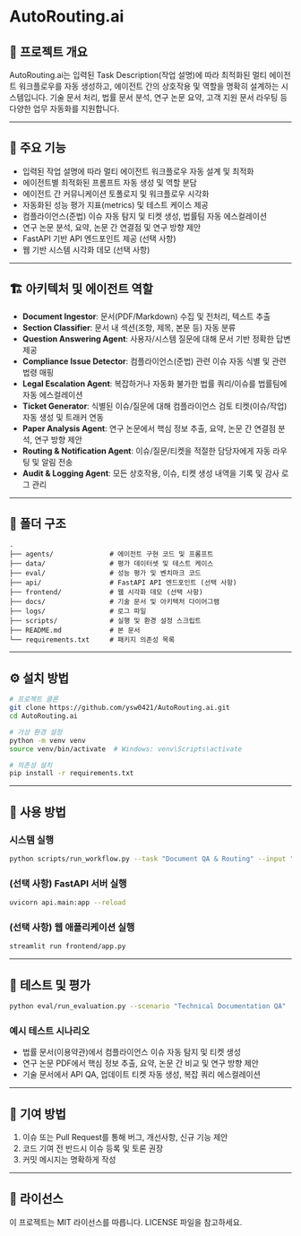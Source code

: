 # AutoRouting.ai

## 🚀 프로젝트 개요

AutoRouting.ai는 입력된 Task Description(작업 설명)에 따라 최적화된 멀티 에이전트 워크플로우를 자동 생성하고, 에이전트 간의 상호작용 및 역할을 명확히 설계하는 시스템입니다. 기술 문서 처리, 법률 문서 분석, 연구 논문 요약, 고객 지원 문서 라우팅 등 다양한 업무 자동화를 지원합니다.

---

## 📌 주요 기능

- 입력된 작업 설명에 따라 멀티 에이전트 워크플로우 자동 설계 및 최적화
- 에이전트별 최적화된 프롬프트 자동 생성 및 역할 분담
- 에이전트 간 커뮤니케이션 토폴로지 및 워크플로우 시각화
- 자동화된 성능 평가 지표(metrics) 및 테스트 케이스 제공
- 컴플라이언스(준법) 이슈 자동 탐지 및 티켓 생성, 법률팀 자동 에스컬레이션
- 연구 논문 분석, 요약, 논문 간 연결점 및 연구 방향 제안
- FastAPI 기반 API 엔드포인트 제공 (선택 사항)
- 웹 기반 시스템 시각화 데모 (선택 사항)

---

## 🏗️ 아키텍처 및 에이전트 역할

- **Document Ingestor**: 문서(PDF/Markdown) 수집 및 전처리, 텍스트 추출
- **Section Classifier**: 문서 내 섹션(조항, 제목, 본문 등) 자동 분류
- **Question Answering Agent**: 사용자/시스템 질문에 대해 문서 기반 정확한 답변 제공
- **Compliance Issue Detector**: 컴플라이언스(준법) 관련 이슈 자동 식별 및 관련 법령 매핑
- **Legal Escalation Agent**: 복잡하거나 자동화 불가한 법률 쿼리/이슈를 법률팀에 자동 에스컬레이션
- **Ticket Generator**: 식별된 이슈/질문에 대해 컴플라이언스 검토 티켓(이슈/작업) 자동 생성 및 트래커 연동
- **Paper Analysis Agent**: 연구 논문에서 핵심 정보 추출, 요약, 논문 간 연결점 분석, 연구 방향 제안
- **Routing & Notification Agent**: 이슈/질문/티켓을 적절한 담당자에게 자동 라우팅 및 알림 전송
- **Audit & Logging Agent**: 모든 상호작용, 이슈, 티켓 생성 내역을 기록 및 감사 로그 관리

---

## 📂 폴더 구조

```
.
├── agents/              # 에이전트 구현 코드 및 프롬프트
├── data/                # 평가 데이터셋 및 테스트 케이스
├── eval/                # 성능 평가 및 벤치마크 코드
├── api/                 # FastAPI API 엔드포인트 (선택 사항)
├── frontend/            # 웹 시각화 데모 (선택 사항)
├── docs/                # 기술 문서 및 아키텍처 다이어그램
├── logs/                # 로그 파일
├── scripts/             # 실행 및 환경 설정 스크립트
├── README.md            # 본 문서
└── requirements.txt     # 패키지 의존성 목록
```

---

## ⚙️ 설치 방법

```bash
# 프로젝트 클론
git clone https://github.com/ysw0421/AutoRouting.ai.git
cd AutoRouting.ai

# 가상 환경 설정
python -m venv venv
source venv/bin/activate  # Windows: venv\Scripts\activate

# 의존성 설치
pip install -r requirements.txt
```

---

## 🚦 사용 방법

### 시스템 실행

```bash
python scripts/run_workflow.py --task "Document QA & Routing" --input "./data/sample.pdf"
```

### (선택 사항) FastAPI 서버 실행

```bash
uvicorn api.main:app --reload
```

### (선택 사항) 웹 애플리케이션 실행

```bash
streamlit run frontend/app.py
```

---

## 🧪 테스트 및 평가

```bash
python eval/run_evaluation.py --scenario "Technical Documentation QA"
```

### 예시 테스트 시나리오
- 법률 문서(이용약관)에서 컴플라이언스 이슈 자동 탐지 및 티켓 생성
- 연구 논문 PDF에서 핵심 정보 추출, 요약, 논문 간 비교 및 연구 방향 제안
- 기술 문서에서 API QA, 업데이트 티켓 자동 생성, 복잡 쿼리 에스컬레이션

---

## 📝 기여 방법

1. 이슈 또는 Pull Request를 통해 버그, 개선사항, 신규 기능 제안
2. 코드 기여 전 반드시 이슈 등록 및 토론 권장
3. 커밋 메시지는 명확하게 작성

---

## 📄 라이선스

이 프로젝트는 MIT 라이선스를 따릅니다. LICENSE 파일을 참고하세요. 